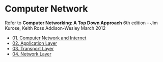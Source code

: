# Computer Network

Refer to **Computer Networking: A Top Down Approach** 6th edition - Jim Kurose, Keith Ross Addison-Wesley March 2012

- [01. Computer Network and Internet](./01.%20Computer%20Network%20and%20Internet/README.md)
- [02. Application Layer](./02.%20Application%20Layer/README.md)
- [03. Transport Layer](./03.%20Transport%20Layer/README.md)
- [04. Network Layer](./04.%20Network%20Layer/README.md)
<!-- - [05. Link Layer]
- [06. Wireless and Mobile Networks] -->
